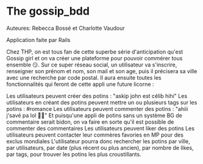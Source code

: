 # The gossip_bdd


Auteures: Rebecca Bossé et Charlotte Vaudour

Application faite par Rails

Chez THP, on est tous fan de cette superbe série d'anticipation qu'est Gossip girl et on va créer une plateforme pour pouvoir commérer tous ensemble 😏. Sur ce super réseau social, un utilisateur va s'inscrire, renseigner son prénom et nom, son mail et son age, puis il précisera sa ville avec une recherche par code postal. Il aura ensuite toutes les fonctionnalités qui feront de cette appli une future licorne :

Les utilisateurs peuvent créer des potins : "askip john est célib hihi"
Les utilisateurs en créant des potins peuvent mettre un ou plusieurs tags sur les potins : #romance
Les utilisateurs peuvent commenter des potins : "ahiii j'savé pa lol 💁‍♂️"
Et puisqu'une appli de potins sans un système BG de commentaire serait bidon, on va faire en sorte qu'il est possible de commenter des commentaires
Les utilisateurs peuvent liker des potins
Les utilisateurs peuvent contacter leur commères favories en MP pour des exclus mondiales
L'utilisateur pourra donc rechercher les potins par ville, par utilisateurs, par date (plus récent ou plus ancien), par nombre de likes, par tags, pour trouver les potins les plus croustillants.
